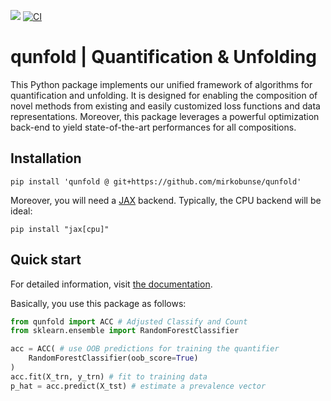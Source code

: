 [![](https://img.shields.io/badge/docs-stable-blue.svg)](https://mirkobunse.github.io/qunfold)
[![CI](https://github.com/mirkobunse/qunfold/actions/workflows/ci.yml/badge.svg)](https://github.com/mirkobunse/qunfold/actions/workflows/ci.yml)


# qunfold | Quantification & Unfolding

This Python package implements our unified framework of algorithms for quantification and unfolding. It is designed for enabling the composition of novel methods from existing and easily customized loss functions and data representations. Moreover, this package leverages a powerful optimization back-end to yield state-of-the-art performances for all compositions.


## Installation

```
pip install 'qunfold @ git+https://github.com/mirkobunse/qunfold'
```

Moreover, you will need a [JAX](https://jax.readthedocs.io/) backend. Typically, the CPU backend will be ideal:

```
pip install "jax[cpu]"
```


## Quick start

For detailed information, visit [the documentation](https://mirkobunse.github.io/qunfold).

Basically, you use this package as follows:

```python
from qunfold import ACC # Adjusted Classify and Count
from sklearn.ensemble import RandomForestClassifier

acc = ACC( # use OOB predictions for training the quantifier
    RandomForestClassifier(oob_score=True)
)
acc.fit(X_trn, y_trn) # fit to training data
p_hat = acc.predict(X_tst) # estimate a prevalence vector
```

